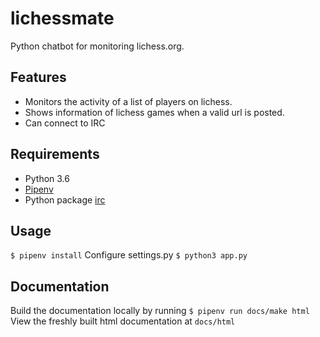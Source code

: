 # lichessmate #

Python chatbot for monitoring lichess.org.

## Features ##

* Monitors the activity of a list of players on lichess.
* Shows information of lichess games when a valid url is posted.
* Can connect to IRC

## Requirements ##

* Python 3.6
* [Pipenv](https://docs.pipenv.org/)
* Python package [irc](https://pypi.org/project/irc/)

## Usage ##

`$ pipenv install`
Configure settings.py
`$ python3 app.py`

## Documentation ##

Build the documentation locally by running `$ pipenv run docs/make html`
View the freshly built html documentation at `docs/html`
